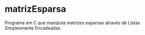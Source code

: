# matrizEsparsa
Programa em C que manipula matrizes esparsas através de Listas Simplesmente Encadeadas.
